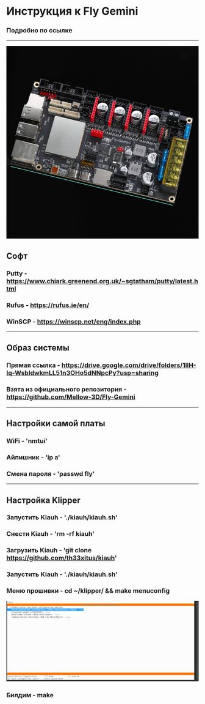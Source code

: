 # Инструкция к Fly Gemini
### Подробно по ссылке
---
![Fly Gemini](/Assets/gemini.webp)
## Софт
### Putty - https://www.chiark.greenend.org.uk/~sgtatham/putty/latest.html
### Rufus - https://rufus.ie/en/
### WinSCP - https://winscp.net/eng/index.php
---
## Образ системы
### Прямая ссылка - https://drive.google.com/drive/folders/1llH-lq-WsbIdwkmLL51n3OHo5dNNpcPy?usp=sharing
### Взята из официального репозитория - https://github.com/Mellow-3D/Fly-Gemini
---
## Настройки самой платы
### WiFi - 'nmtui'
### Айпишник - 'ip a'
### Смена пароля - 'passwd fly'
---
## Настройка Klipper
### Запустить Kiauh - './kiauh/kiauh.sh'
### Снести Kiauh - 'rm -rf kiauh'
### Загрузить Kiauh - 'git clone https://github.com/th33xitus/kiauh'
### Запустить Kiauh - './kiauh/kiauh.sh'
### Меню прошивки - cd ~/klipper/ && make menuconfig
![Config](/Assets/klipper.png)
### Билдим - make
